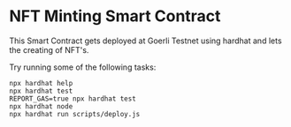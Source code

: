 # NFT Minting Smart Contract

This Smart Contract gets deployed at Goerli Testnet using hardhat and lets the creating of NFT's.

Try running some of the following tasks:

```shell
npx hardhat help
npx hardhat test
REPORT_GAS=true npx hardhat test
npx hardhat node
npx hardhat run scripts/deploy.js
```
